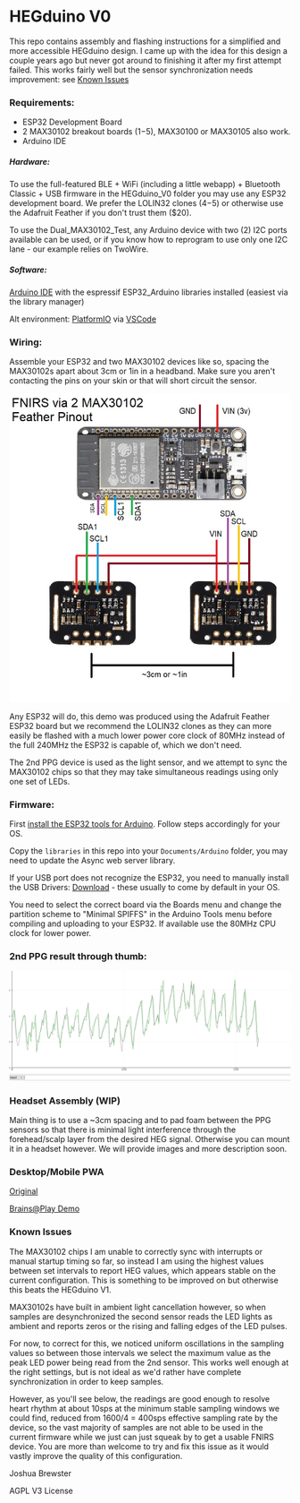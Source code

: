 # HEGduino V0

This repo contains assembly and flashing instructions for a simplified and more accessible HEGduino design. I came up with the idea for this design a couple years ago but never got around to finishing it after my first attempt failed. This works fairly well but the sensor synchronization needs improvement: see [Known Issues](#known-issues)

### Requirements:

- ESP32 Development Board
- 2 MAX30102 breakout boards ($1-$5), MAX30100 or MAX30105 also work.
- Arduino IDE

##### Hardware:

To use the full-featured BLE + WiFi (including a little webapp) + Bluetooth Classic + USB firmware in the HEGduino_V0 folder you may use any ESP32 development board. We prefer the LOLIN32 clones ($4-$5) or otherwise use the Adafruit Feather if you don't trust them ($20).

To use the Dual_MAX30102_Test, any Arduino device with two (2) I2C ports available can be used, or if you know how to reprogram to use only one I2C lane - our example relies on TwoWire.

##### Software: 

[Arduino IDE](https://www.arduino.cc/en/Main/Software) with the espressif ESP32_Arduino libraries installed (easiest via the library manager)

Alt environment: [PlatformIO](https://platformio.org/) via [VSCode](https://code.visualstudio.com/)

### Wiring:

Assemble your ESP32 and two MAX30102 devices like so, spacing the MAX30102s apart about 3cm or 1in in a headband. Make sure you aren't contacting the pins on your skin or that will short circuit the sensor.

![wiring](./wiring.jpg)

Any ESP32 will do, this demo was produced using the Adafruit Feather ESP32 board but we recommend the LOLIN32 clones as they can more easily be flashed with a much lower power core clock of 80MHz instead of the full 240MHz the ESP32 is capable of, which we don't need.

The 2nd PPG device is used as the light sensor, and we attempt to sync the MAX30102 chips so that they may take simultaneous readings using only one set of LEDs. 

### Firmware: 

First [install the ESP32 tools for Arduino](https://docs.espressif.com/projects/arduino-esp32/en/latest/installing.html).
Follow steps accordingly for your OS. 

Copy the `libraries` in this repo into your `Documents/Arduino` folder, you may need to update the Async web server library.

If your USB port does not recognize the ESP32, you need to manually install the USB Drivers: [Download](https://www.silabs.com/products/development-tools/software/usb-to-uart-bridge-vcp-drivers) - these usually to come by default in your OS.

You need to select the correct board via the Boards menu and change the partition scheme to "Minimal SPIFFS" in the Arduino Tools menu before compiling and uploading to your ESP32. If available use the 80MHz CPU clock for lower power.

### 2nd PPG result through thumb:

![ppg2](./ppg2results.png)

### Headset Assembly (WIP)

Main thing is to use a ~3cm spacing and to pad foam between the PPG sensors so that there is minimal light interference through the forehead/scalp layer from the desired HEG signal. Otherwise you can mount it in a headset however. We will provide images and more description soon.

### Desktop/Mobile PWA

[Original](https://hegalomania.netlify.app)

[Brains@Play Demo](https://app.brainsatplay.com)

### Known Issues

The MAX30102 chips I am unable to correctly sync with interrupts or manual startup timing so far, so instead I am using the highest values between set intervals to report HEG values, which appears stable on the current configuration. This is something to be improved on but otherwise this beats the HEGduino V1.

MAX30102s have built in ambient light cancellation however, so when samples are desynchronized the second sensor reads the LED lights as ambient and reports zeros or the rising and falling edges of the LED pulses.

For now, to correct for this, we noticed uniform oscillations in the sampling values so between those intervals we select the maximum value as the peak LED power being read from the 2nd sensor. This works well enough at the right settings, but is not ideal as we'd rather have complete synchronization in order to keep samples. 

However, as you'll see below, the readings are good enough to resolve heart rhythm at about 10sps at the minimum stable sampling windows we could find, reduced from 1600/4 = 400sps effective sampling rate by the device, so the vast majority of samples are not able to be used in the current firmware while we just can just squeak by to get a usable FNIRS device. You are more than welcome to try and fix this issue as it would vastly improve the quality of this configuration.


Joshua Brewster

AGPL V3 License